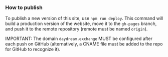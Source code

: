 ### How to publish

To publish a new version of this site, use `npm run deploy`. This command will build a production version of the website, move it to the `gh-pages` branch, and push it to the remote repository (remote must be named `origin`).

IMPORTANT: The domain `daydream.exchange` MUST be configured after each push on GitHub (alternatively, a CNAME file must be added to the repo for GitHub to recognize it).

